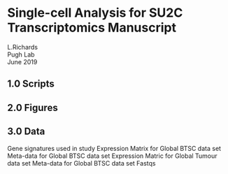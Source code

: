 # Single-cell Analysis for SU2C Transcriptomics Manuscript
L.Richards  
Pugh Lab  
June 2019  

##  1.0 Scripts

##  2.0 Figures

##  3.0 Data
Gene signatures used in study
Expression Matrix for Global BTSC data set
Meta-data for Global BTSC data set
Expression Matric for Global Tumour data set
Meta-data for Global BTSC data set
Fastqs

